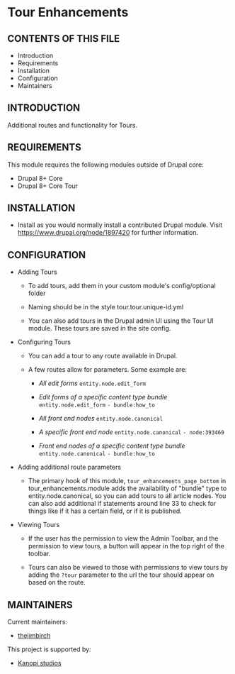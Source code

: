 # Tour Enhancements

CONTENTS OF THIS FILE
---------------------

 * Introduction
 * Requirements
 * Installation
 * Configuration
 * Maintainers


INTRODUCTION
------------

Additional routes and functionality for Tours.


REQUIREMENTS
------------

This module requires the following modules outside of Drupal core:

 * Drupal 8+ Core
 * Drupal 8+ Core Tour


INSTALLATION
------------

 * Install as you would normally install a contributed Drupal module. Visit
   https://www.drupal.org/node/1897420 for further information.


CONFIGURATION
-------------

* Adding Tours

  - To add tours, add them in your custom module's config/optional folder

  - Naming should be in the style tour.tour.unique-id.yml

  - You can also add tours in the Drupal admin UI using the Tour UI module.
    These tours are saved in the site config.

* Configuring Tours

  - You can add a tour to any route available in Drupal.

  - A few routes allow for parameters.  Some example are:

    - *All edit forms*
      `entity.node.edit_form`

    - *Edit forms of a specific content type bundle*
      `entity.node.edit_form`
      `- bundle:how_to`

    - *All front end nodes*
      `entity.node.canonical`

    - *A specific front end node*
      `entity.node.canonical`
      `- node:393469`

    - *Front end nodes of a specific content type bundle*
      `entity.node.canonical`
      `- bundle:how_to`

* Adding additional route parameters

  - The primary hook of this module, `tour_enhancements_page_bottom`  in
    tour_enhancements.module adds the availability of "bundle" type to
    entity.node.canonical, so you can add tours to all article nodes.  You can
    also add additional if statements around line 33 to check for things like
    if it has a certain field, or if it is published.

* Viewing Tours

  - If the user has the permission to view the Admin Toolbar, and the permission
    to view tours, a button will appear in the top right of the toolbar.

  - Tours can also be viewed to those with permissions to view tours by adding
    the `?tour` parameter to the url the tour should appear on based on the
    route.

MAINTAINERS
-----------

Current maintainers:
 * [thejimbirch](https://www.drupal.org/u/thejimbirch)

This project is supported by:
 * [Kanopi studios](https://www.drupal.org/kanopi-studios)
